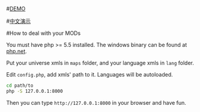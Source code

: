 #[DEMO](https://garveen.github.io/x3tcmap/)

#[中文演示](https://garveen.github.io/x3tcmap/)

#How to deal with your MODs

You must have php >= 5.5 installed. The windows binary can be found at [php.net](http://windows.php.net/download/).

Put your universe xmls in `maps` folder, and your language xmls in `lang` folder.

Edit `config.php`, add xmls' path to it. Languages will be autoloaded.

```bash
cd path/to
php -S 127.0.0.1:8000
```

Then you can type `http://127.0.0.1:8000` in your browser and have fun.
